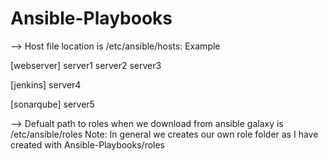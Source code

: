 # Ansible-Playbooks

--> Host file location is /etc/ansible/hosts:
Example 

[webserver]
server1
server2
server3

[jenkins]
server4

[sonarqube]
server5

--> Defualt path to roles when we download from ansible galaxy is /etc/ansible/roles
Note: In general we creates our own role folder as I have created with Ansible-Playbooks/roles
